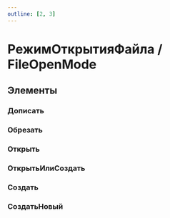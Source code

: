 ```yaml
---
outline: [2, 3]
---
```


# РежимОткрытияФайла / FileOpenMode


## Элементы


### Дописать


### Обрезать


### Открыть


### ОткрытьИлиСоздать


### Создать


### СоздатьНовый

